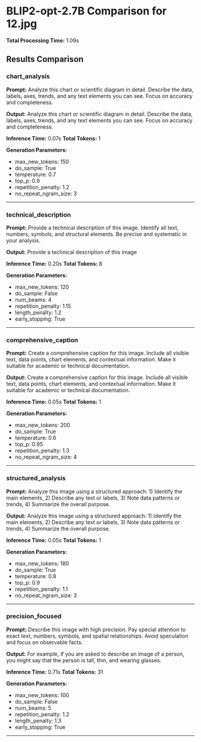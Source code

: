 # BLIP2-opt-2.7B Comparison for 12.jpg

**Total Processing Time:** 1.09s

## Results Comparison

### chart_analysis

**Prompt:** Analyze this chart or scientific diagram in detail. Describe the data, labels, axes, trends, and any text elements you can see. Focus on accuracy and completeness.

**Output:** <image><image><image><image><image><image><image><image><image><image><image><image><image><image><image><image><image><image><image><image><image><image><image><image><image><image><image><image><image><image><image><image></s>Analyze this chart or scientific diagram in detail. Describe the data, labels, axes, trends, and any text elements you can see. Focus on accuracy and completeness.

**Inference Time:** 0.07s
**Total Tokens:** 1

**Generation Parameters:**
- max_new_tokens: 150
- do_sample: True
- temperature: 0.7
- top_p: 0.9
- repetition_penalty: 1.2
- no_repeat_ngram_size: 3

---

### technical_description

**Prompt:** Provide a technical description of this image. Identify all text, numbers, symbols, and structural elements. Be precise and systematic in your analysis.

**Output:** Provide a technical description of this image

**Inference Time:** 0.20s
**Total Tokens:** 8

**Generation Parameters:**
- max_new_tokens: 120
- do_sample: False
- num_beams: 4
- repetition_penalty: 1.15
- length_penalty: 1.2
- early_stopping: True

---

### comprehensive_caption

**Prompt:** Create a comprehensive caption for this image. Include all visible text, data points, chart elements, and contextual information. Make it suitable for academic or technical documentation.

**Output:** <image><image><image><image><image><image><image><image><image><image><image><image><image><image><image><image><image><image><image><image><image><image><image><image><image><image><image><image><image><image><image><image></s>Create a comprehensive caption for this image. Include all visible text, data points, chart elements, and contextual information. Make it suitable for academic or technical documentation.

**Inference Time:** 0.05s
**Total Tokens:** 1

**Generation Parameters:**
- max_new_tokens: 200
- do_sample: True
- temperature: 0.6
- top_p: 0.95
- repetition_penalty: 1.3
- no_repeat_ngram_size: 4

---

### structured_analysis

**Prompt:** Analyze this image using a structured approach: 1) Identify the main elements, 2) Describe any text or labels, 3) Note data patterns or trends, 4) Summarize the overall purpose.

**Output:** <image><image><image><image><image><image><image><image><image><image><image><image><image><image><image><image><image><image><image><image><image><image><image><image><image><image><image><image><image><image><image><image></s>Analyze this image using a structured approach: 1) Identify the main elements, 2) Describe any text or labels, 3) Note data patterns or trends, 4) Summarize the overall purpose.

**Inference Time:** 0.05s
**Total Tokens:** 1

**Generation Parameters:**
- max_new_tokens: 180
- do_sample: True
- temperature: 0.8
- top_p: 0.9
- repetition_penalty: 1.1
- no_repeat_ngram_size: 3

---

### precision_focused

**Prompt:** Describe this image with high precision. Pay special attention to exact text, numbers, symbols, and spatial relationships. Avoid speculation and focus on observable facts.

**Output:** For example, if you are asked to describe an image of a person, you might say that the person is tall, thin, and wearing glasses.

**Inference Time:** 0.71s
**Total Tokens:** 31

**Generation Parameters:**
- max_new_tokens: 100
- do_sample: False
- num_beams: 5
- repetition_penalty: 1.2
- length_penalty: 1.3
- early_stopping: True

---

